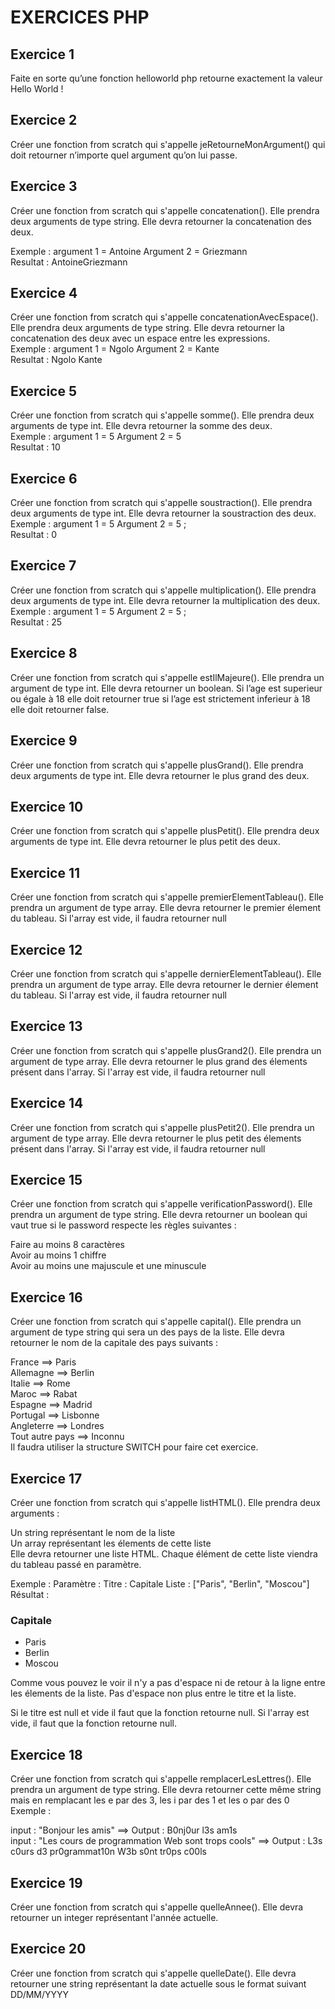 # EXERCICES PHP

## Exercice 1

Faite en sorte qu’une fonction helloworld php retourne exactement la valeur Hello World !


## Exercice 2 

Créer une fonction from scratch qui s'appelle jeRetourneMonArgument() qui doit retourner n’importe quel argument qu’on lui passe.


## Exercice 3

Créer une fonction from scratch qui s'appelle concatenation(). Elle prendra deux arguments de type string. Elle devra retourner la concatenation des deux.

Exemple : argument 1 = Antoine Argument 2 = Griezmann  
Resultat : AntoineGriezmann


## Exercice 4

Créer une fonction from scratch qui s'appelle concatenationAvecEspace(). Elle prendra deux arguments de type string. Elle devra retourner la concatenation des deux avec un espace entre les expressions.  
Exemple :  argument 1 = Ngolo Argument 2 = Kante  
Resultat : Ngolo Kante


## Exercice 5

Créer une fonction from scratch qui s'appelle somme(). Elle prendra deux arguments de type int. Elle devra retourner la somme des deux.  
Exemple :  argument 1 = 5  Argument 2 = 5          
Resultat : 10


## Exercice 6

Créer une fonction from scratch qui s'appelle soustraction(). Elle prendra deux arguments de type int. Elle devra retourner la soustraction des deux.  
Exemple : argument 1 = 5 Argument 2 = 5 ;  
Resultat : 0


## Exercice 7

Créer une fonction from scratch qui s'appelle multiplication(). Elle prendra deux arguments de type int. Elle devra retourner la multiplication des deux.  
Exemple : argument 1 = 5 Argument 2 = 5 ;  
Resultat : 25


## Exercice 8

Créer une fonction from scratch qui s'appelle estIlMajeure(). Elle prendra un argument de type int. Elle devra retourner un boolean. Si l’age est superieur ou égale à 18 elle doit retourner true si l’age est strictement inferieur à 18 elle doit retourner false.


## Exercice 9

Créer une fonction from scratch qui s'appelle plusGrand(). Elle prendra deux arguments de type int. Elle devra retourner le plus grand des deux.


## Exercice 10

Créer une fonction from scratch qui s'appelle plusPetit(). Elle prendra deux arguments de type int. Elle devra retourner le plus petit des deux.


## Exercice 11

Créer une fonction from scratch qui s'appelle premierElementTableau(). Elle prendra un argument de type array. Elle devra retourner le premier élement du tableau. Si l'array est vide, il faudra retourner null


## Exercice 12

Créer une fonction from scratch qui s'appelle dernierElementTableau(). Elle prendra un argument de type array. Elle devra retourner le dernier élement du tableau. Si l'array est vide, il faudra retourner null


## Exercice 13

Créer une fonction from scratch qui s'appelle plusGrand2(). Elle prendra un argument de type array. Elle devra retourner le plus grand des élements présent dans l'array. Si l'array est vide, il faudra retourner null


## Exercice 14

Créer une fonction from scratch qui s'appelle plusPetit2(). Elle prendra un argument de type array. Elle devra retourner le plus petit des élements présent dans l'array. Si l'array est vide, il faudra retourner null


## Exercice 15

Créer une fonction from scratch qui s'appelle verificationPassword(). Elle prendra un argument de type string. Elle devra retourner un boolean qui vaut true si le password respecte les règles suivantes :

Faire au moins 8 caractères  
Avoir au moins 1 chiffre  
Avoir au moins une majuscule et une minuscule


## Exercice 16

Créer une fonction from scratch qui s'appelle capital(). Elle prendra un argument de type string qui sera un des pays de la liste. Elle devra retourner le nom de la capitale des pays suivants :

France ==> Paris  
Allemagne ==> Berlin  
Italie ==> Rome  
Maroc ==> Rabat  
Espagne ==> Madrid  
Portugal ==> Lisbonne  
Angleterre ==> Londres  
Tout autre pays ==> Inconnu  
Il faudra utiliser la structure SWITCH pour faire cet exercice.


## Exercice 17

Créer une fonction from scratch qui s'appelle listHTML(). Elle prendra deux arguments :

Un string représentant le nom de la liste  
Un array représentant les élements de cette liste  
Elle devra retourner une liste HTML. Chaque élément de cette liste viendra du tableau passé en paramètre.

Exemple : Paramètre : Titre : Capitale Liste : ["Paris", "Berlin", "Moscou"]  
Résultat : <h3>Capitale</h3><ul><li>Paris</li><li>Berlin</li><li>Moscou</li></ul>

Comme vous pouvez le voir il n'y a pas d'espace ni de retour à la ligne entre les élements de la liste. Pas d'espace non plus entre le titre et la liste.

Si le titre est null et vide il faut que la fonction retourne null. Si l'array est vide, il faut que la fonction retourne null.


## Exercice 18

Créer une fonction from scratch qui s'appelle remplacerLesLettres(). Elle prendra un argument de type string. Elle devra retourner cette même string mais en remplacant les e par des 3, les i par des 1 et les o par des 0 Exemple :

input : "Bonjour les amis" ==> Output : B0nj0ur l3s am1s  
input : "Les cours de programmation Web sont trops cools" ==> Output : L3s c0urs d3 pr0grammat10n W3b s0nt tr0ps c00ls


## Exercice 19

Créer une fonction from scratch qui s'appelle quelleAnnee(). Elle devra retourner un integer représentant l'année actuelle.


## Exercice 20

Créer une fonction from scratch qui s'appelle quelleDate(). Elle devra retourner une string représentant la date actuelle sous le format suivant DD/MM/YYYY
